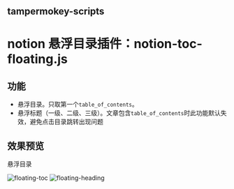 tampermokey-scripts
----

# notion 悬浮目录插件：notion-toc-floating.js

## 功能

- 悬浮目录。只取第一个`table_of_contents`。
- 悬浮标题（一级、二级、三级）。文章包含`table_of_contents`时此功能默认失效，避免点击目录跳转出现问题

## 效果预览
悬浮目录

![floating-toc]('./imgs/floating-toc.gif')
![floating-heading]('./imgs/floating-heading.gif')
